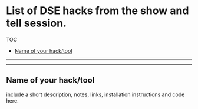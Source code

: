 # List of DSE hacks from the show and tell session.


TOC

- [Name of your hack/tool](#hack1)



---

---- 

## <a name="hack1"></a> Name of your hack/tool

include a short description, notes, links, installation instructions and code here.


